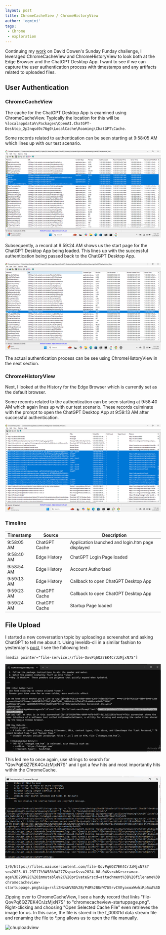 ```yaml
---
layout: post
title: ChromeCacheView / ChromeHistoryView 
author: 'ogmini'
tags:
 - Chrome
 - exploration
---
```


Continuing my [work](https://ogmini.github.io/2025/01/20/David-Cowen-Sunday-Funday-ChatGPT.html) on David Cowen's Sunday Funday challenge, I leveraged ChromeCacheView and ChromeHistoryView to look both at the Edge Browser and the ChatGPT Desktop App. I want to see if we can capture the user authentication process with timestamps and any artifacts related to uploaded files. 

## User Authentication

### ChromeCacheView

The cache for the ChatGPT Desktop App is examined using ChromeCacheView. Typically the location for this will be `%localappdata%\Packages\OpenAI.ChatGPT-Desktop_2p2nqsd0c76g0\LocalCache\Roaming\ChatGPT\Cache`. 

Some records related to authentication can be seen starting at 9:58:05 AM which lines up with our test scenario.  

![ccview](/images/chatgpt/chromecacheview-login.png)

Subsequently, a record at 9:59:24 AM shows us the start page for the ChatGPT Desktop App being loaded. This lines up with the successful authentication being passed back to the ChatGPT Desktop App.

![authview](/images/chatgpt/chromecacheview-startuppage.png)

The actual authentication process can be see using ChromeHistoryView in the next section.

### ChromeHistoryView

Next, I looked at the History for the Edge Browser which is currently set as the default browser. 

Some records related to the authentication can be seen starting at 9:58:40 AM which again lines up with our test scenario. These records culminate with the prompt to open the ChatGPT Desktop App at 9:59:13 AM after successful authentication. 

![chview](/images/chatgpt/chromehistoryview-login.png)

### Timeline

| Timestamp | Source | Description |
| --- | --- | ---|
| 9:58:05 AM | ChatGPT Cache | Application launched and login.htm page displayed |
| 9:58:40 AM | Edge History | ChatGPT Login Page loaded |
| 9:58:54 AM | Edge History | Account Authorized |
| 9:59:13 AM | Edge History | Callback to open ChatGPT Desktop App |
| 9:59:23 AM | ChatGPT Cache | Callback to open ChatGPT Desktop App |
| 9:59:24 AM | ChatGPT Cache | Startup Page loaded |

## File Upload

I started a new conversation topic by uploading a screenshot and asking ChatGPT to tell me about it. Using leveldb-cli in a similar fashion to yesterday's [post](https://ogmini.github.io/2025/01/22/Deep-Dive-LevelDB-Part-2.html), I see the following text:

`[media pointer="file-service://file-QovPq6QZ7EK4CrJzMjxN7S"]`

![leveldb-cli](/images/chatgpt/leveldb-cli-fileupload.png)

This led me to once again, use strings to search for "QovPq6QZ7EK4CrJzMjxN7S" and I got a few hits and most importantly hits within the ChromeCache.

![strings](/images/chatgpt/strings-fileupload.png)

`1/0/https://files.oaiusercontent.com/file-QovPq6QZ7EK4CrJzMjxN7S?se=2025-01-23T17%3A58%3A27Z&sp=r&sv=2024-08-04&sr=b&rscc=max-age%3D299%2C%20immutable%2C%20private&rscd=attachment%3B%20filename%3Dchromecacheview-startuppage.png&sig=rsli2NzsWVBG%2B/P4R%2BUnW7GSrvCVEyaxoxWwhiRp5xA%3D`

Zipping over to ChromeCacheView, I see a handy record that links "file-QovPq6QZ7EK4CrJzMjxN7S" to "chromecacheview-startuppage.png". Right-clicking and choosing "Open Selected Cache File" even retrieves the image for us. In this case, the file is stored in the f_00001d data stream file and renaming the file to *.png allows us to open the file manually.  

![chuploadview](/images/chatgpt/chromehistoryview-fileupload.png)


